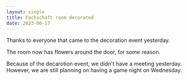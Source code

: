 ```yaml
---
layout: single
title: Fachschaft room decorated
date: 2023-06-17
---
```


Thanks to everyone that came to the decoration event yesterday.
 
The room now has flowers around the door, for some reason. 

Because of the decarotion event, we didn't have a meeting yesterday. However, we are still planning on having a game night on Wednesday. 
